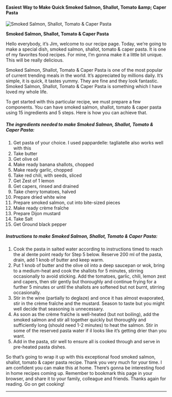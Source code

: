             

#### Easiest Way to Make Quick Smoked Salmon, Shallot, Tomato &amp;amp; Caper Pasta

![Smoked Salmon, Shallot, Tomato &amp; Caper Pasta](https://img-global.cpcdn.com/recipes/2e12ef15ea278ae7/751x532cq70/smoked-salmon-shallot-tomato-caper-pasta-recipe-main-photo.jpg)

**Smoked Salmon, Shallot, Tomato &amp; Caper Pasta**

Hello everybody, it’s Jim, welcome to our recipe page. Today, we’re going to make a special dish, smoked salmon, shallot, tomato & caper pasta. It is one of my favorites food recipes. For mine, I’m gonna make it a little bit unique. This will be really delicious.

Smoked Salmon, Shallot, Tomato & Caper Pasta is one of the most popular of current trending meals in the world. It’s appreciated by millions daily. It’s simple, it is quick, it tastes yummy. They are fine and they look fantastic. Smoked Salmon, Shallot, Tomato & Caper Pasta is something which I have loved my whole life.

To get started with this particular recipe, we must prepare a few components. You can have smoked salmon, shallot, tomato & caper pasta using 15 ingredients and 5 steps. Here is how you can achieve that.

##### The ingredients needed to make Smoked Salmon, Shallot, Tomato & Caper Pasta:

1.  Get pasta of your choice. I used pappardelle: tagliatelle also works well with this
2.  Take butter
3.  Get olive oil
4.  Make ready banana shallots, chopped
5.  Make ready garlic, chopped
6.  Take red chili, with seeds, sliced
7.  Get Zest of 1 lemon
8.  Get capers, rinsed and drained
9.  Take cherry tomatoes, halved
10.  Prepare dried white wine
11.  Prepare smoked salmon, cut into bite-sized pieces
12.  Make ready crème fraîche
13.  Prepare Dijon mustard
14.  Take Salt
15.  Get Ground black pepper

##### Instructions to make Smoked Salmon, Shallot, Tomato & Caper Pasta:

1.  Cook the pasta in salted water according to instructions timed to reach the al dente point ready for Step 5 below. Reserve 200 ml of the pasta, drain, add 1 knob of butter and keep warm.
2.  Put 1 knob of butter and the olive oil into a deep saucepan or wok, bring to a medium-heat and cook the shallots for 5 minutes, stirring occasionally to avoid sticking. Add the tomatoes, garlic, chili, lemon zest and capers, then stir gently but thoroughly and continue frying for a further 5 minutes or until the shallots are softened but not burnt, stirring occasionally.
3.  Stir in the wine (partially to deglaze) and once it has almost evaporated, stir in the crème fraîche and the mustard. Season to taste but you might well decide that seasoning is unnecessary.
4.  As soon as the crème fraîche is well-heated (but not boiling), add the smoked salmon and stir all together quickly but thoroughly and sufficiently long (should need 1-2 minutes) to heat the salmon. Stir in some of the reserved pasta water if iI looks like it’s getting drier than you want.
5.  Add in the pasta, stir well to ensure all is cooked through and serve in pre-heated pasta dishes.

So that’s going to wrap it up with this exceptional food smoked salmon, shallot, tomato & caper pasta recipe. Thank you very much for your time. I am confident you can make this at home. There’s gonna be interesting food in home recipes coming up. Remember to bookmark this page in your browser, and share it to your family, colleague and friends. Thanks again for reading. Go on get cooking!

* * *